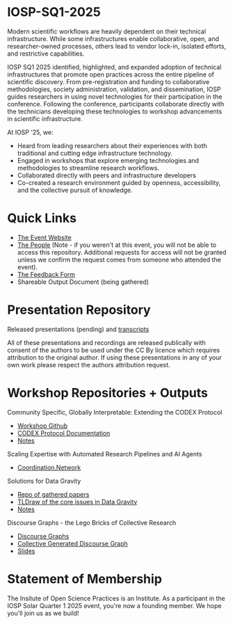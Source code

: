 # IOSP-SQ1-2025
Modern scientific workflows are heavily dependent on their technical infrastructure. While some infrastructures enable collaborative, open, and researcher-owned processes, others lead to vendor lock-in, isolated efforts, and restrictive capabilities.

IOSP SQ1 2025 identified, highlighted, and expanded adoption of technical infrastructures that promote open practices across the entire pipeline of scientific discovery. From pre-registration and funding to collaborative methodologies, society administration, validation, and dissemination, IOSP guides researchers in using novel technologies for their participation in the conference. Following the conference, participants collaborate directly with the technicians developing these technologies to workshop advancements in scientific infrastructure.

At IOSP ’25, we:
- Heard from leading researchers about their experiences with both traditional and cutting edge infrastructure technology.
- Engaged in workshops that explore emerging technologies and methodologies to streamline research workflows.
- Collaborated directly with peers and infrastructure developers
- Co-created a research environment guided by openness, accessibility, and the collective pursuit of knowledge.

# Quick Links
- [The Event Website](iosp.io)
- [The People](https://docs.google.com/spreadsheets/d/1X1Y10MWGNUWzXAKryOw7ATuC0sDYh1nM5HxBaFWl140/edit?usp=sharing) (Note - if you weren't at this event, you will not be able to access this repository. Additional requests for access will not be granted unless we confirm the request comes from someone who attended the event). 
- [The Feedback Form](https://docs.google.com/forms/d/e/1FAIpQLSfhPp3ahkGrHYwxvepzeyr9Iv3MD1J_cazSmuK_O4b5pEnFUg/viewform?usp=header)
- Shareable Output Document (being gathered)

# Presentation Repository
Released presentations (pending) and [transcripts](https://drive.google.com/drive/folders/17uH6ijdkZlcSVoiMmR_bTvo9HW0jheRT?usp=drive_link)

All of these presentations and recordings are released publically with consent of the authors to be used under the CC By licence which requires attribution to the original author. If using these presentations in any of your own work please respect the authors attribution request. 

# Workshop Repositories + Outputs

Community Specific, Globally Interpretable: Extending the CODEX Protocol
- [Workshop Github](https://github.com/desci-labs/codex-interop-demo?tab=readme-ov-file)
- [CODEX Protocol Documentation](https://codex.desci.com/)
- [Notes](https://docs.google.com/document/d/1yl5d6V-IIeqfVyRPv9967xxn7S2cFYDcXecnzdGYW3s/edit?tab=t.0)
   
Scaling Expertise with Automated Research Pipelines and AI Agents
- [Coordination.Network](https://www.coordination.network/)

Solutions for Data Gravity
- [Repo of gathered papers](https://drive.google.com/drive/folders/1IveGZGEOTk2dCdKZJmlwG912N3ziDFi4?usp=drive_link)
- [TLDraw of the core issues in Data Gravity](https://www.tldraw.com/f/TQkiqopYx4mqc8mRfxI0R?d=v-1241.1103.9420.8800.page)
- [Notes](https://docs.google.com/document/d/13cpXLKS214wdAONEV0ZynVE843Ej-Mlh_3mnGbhjpVc/edit?tab=t.0)

Discourse Graphs - the Lego Bricks of Collective Research
- [Discourse Graphs](https://oasis-lab.gitbook.io/roamresearch-discourse-graph-extension/fundamentals/what-is-a-discourse-graph)
- [Collective Generated Discourse Graph](https://www.tldraw.com/p/6W-nOsdFiXe9w5v1MPKNP?d=v466.-506.2424.1515.92a5A0paZikXsjlROEalw)
- [Slides](https://roamresearch.com/#/app/akamatsulab/page/cK-kAy6LN )

# Statement of Membership
The Insitute of Open Science Practices is an Institute. As a participant in the IOSP Solar Quarter 1 2025 event, you're now a founding member. We hope you'll join us as we build! 
